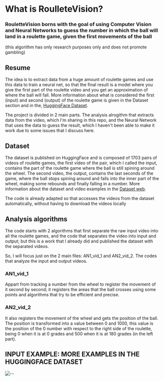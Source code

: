 # What is RoulleteVision?
### RouletteVision borns with the goal of using Computer Vision and Neural Networks to guess the number in which the ball will land in a roulette game, given the first movements of the ball

(this algorithm has only research purposes only and does not promote gambling)

## Resume
The idea is to extract data from a huge amount of roulette games and use this data to train a neural net, so that the final result is a model where you give the first part of the roulette video and you get an approximation of where the ball will fall. More information about what is considered the first (input) and second (output) of the roulette game is given in the Dataset section and in the, [HuggingFace Dataset](https://huggingface.co/datasets/mp-coder/RouletteVision-Dataset).

The project is divided in 2 main parts. The analysis alrogithm that extracts data from the video, which I'm sharing in this repo, and the Neural Network that uses the data to guess the result, which I haven't been able to make it work due to some issues that I discuss here.

## Dataset

The dataset is published on HuggingFace and is composed of 1703 pairs of videos of roulette games, the first video of the pair, which I called the input, contains the part of the roulette game where the ball is still spining around the wheel. The second video, the output, contains the last seconds of the game, where the ball stops spining around and falls into the inner part of the wheel, making some rebounds and finally falling in a number.
More information about the dataset and video examples in the [Dataset web](https://huggingface.co/datasets/mp-coder/RouletteVision-Dataset).

The code is already adapted so that accesses the videos from the dataset automatically, without having to download the videos locally

## Analysis algorithms

The code starts with 2 algorithms that first separate the raw input video into all the roulette games, and the code that separates the video into input and output; but this is a work that I already did and published the dataset with the separated videos.

So, I will focus just on the 2 main files: AN1_vid_1 and AN2_vid_2. The codes that analyze the input and output videos. 

### AN1_vid_1
Appart from tracking a number from the wheel to register the movement of it second by second; it registers the areas that the ball crosses using some points and algorithms that try to be efficient and precise.

### AN2_vid_2
It also registers the movement of the wheel and gets the position of the ball. The position is transformed into a value between 0 and 1000, this value is the position of the 0 number with respect to the right side of the roulette, being 0 when it is at 0 grades and 500 when it is at 180 grades (in the left part).

## INPUT EXAMPLE: MORE EXAMPLES IN THE HUGGINGFACE DATASET
<!DOCTYPE html>
<html lang="en">
<head>
    <meta charset="UTF-8">
    <meta name="viewport" content="width=device-width, initial-scale=1.0">
    <link rel="stylesheet" href="styles.css">
</head>
<body>
    <div class="gif-container">
        <img src="https://github.com/mpcodingdev/RouletteVision/blob/main/Ex_videos/ONL-EX1.gif?raw=true" alt="--">
    </div>
</body>
</html>

